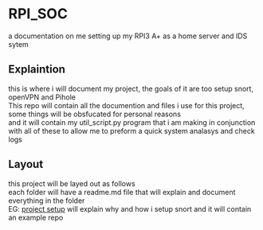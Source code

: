# RPI_SOC
a documentation on me setting up my RPI3 A+ as a home server and IDS sytem

## Explaintion
this is where i will document my project, the goals of it are too setup snort, openVPN and Pihole   
This repo will contain all the documention and files i use for this project, some things will be obsfucated for personal reasons   
and it will contain my util_script.py program that i am making in conjunction with all of these to allow me to preform a quick system analasys and check logs

## Layout
this project will be layed out as follows   
each folder will have a readme.md file that will explain and document everything in the folder   
EG: [project setup](https://github.com/buffkermitisagod/RPI_SOC/tree/main/setup/readme.md) will explain why and how i setup snort and it will contain an example repo
